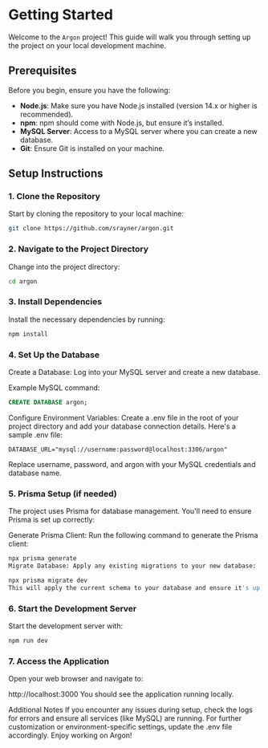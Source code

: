 # Getting Started

Welcome to the `Argon` project! This guide will walk you through setting up the project on your local development machine.

## Prerequisites

Before you begin, ensure you have the following:

- **Node.js**: Make sure you have Node.js installed (version 14.x or higher is recommended).
- **npm**: npm should come with Node.js, but ensure it’s installed.
- **MySQL Server**: Access to a MySQL server where you can create a new database.
- **Git**: Ensure Git is installed on your machine.

## Setup Instructions

### 1. Clone the Repository

Start by cloning the repository to your local machine:

```bash
git clone https://github.com/srayner/argon.git
```

### 2. Navigate to the Project Directory

Change into the project directory:

```bash
cd argon
```

### 3. Install Dependencies

Install the necessary dependencies by running:

```bash
npm install
```

### 4. Set Up the Database

Create a Database: Log into your MySQL server and create a new database.

Example MySQL command:

```sql
CREATE DATABASE argon;
```

Configure Environment Variables: Create a .env file in the root of your project directory and add your database connection details. Here's a sample .env file:

```env
DATABASE_URL="mysql://username:password@localhost:3306/argon"
```

Replace username, password, and argon with your MySQL credentials and database name.

### 5. Prisma Setup (if needed)

The project uses Prisma for database management. You'll need to ensure Prisma is set up correctly:

Generate Prisma Client: Run the following command to generate the Prisma client:

```bash
npx prisma generate
Migrate Database: Apply any existing migrations to your new database:
```

```bash
npx prisma migrate dev
This will apply the current schema to your database and ensure it's up to date.
```

### 6. Start the Development Server

Start the development server with:

```bash
npm run dev
```

### 7. Access the Application

Open your web browser and navigate to:

http://localhost:3000
You should see the application running locally.

Additional Notes
If you encounter any issues during setup, check the logs for errors and ensure all services (like MySQL) are running.
For further customization or environment-specific settings, update the .env file accordingly.
Enjoy working on Argon!
